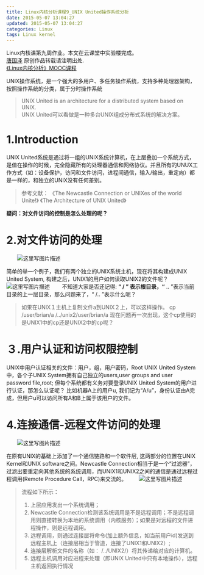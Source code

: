 ```yaml
---
title: Linux内核分析课程9_UNIX United操作系统分析
date: 2015-05-07 13:04:27
updated: 2015-05-07 13:04:27
categories: Linux
tags: Linux kernel
---
```


Linux内核课第九周作业。本文在云课堂中实验楼完成。  
[唐国泽](http://guozet.me/about/) 原创作品转载请注明出处.  
[《Linux内核分析》MOOC课程](http://mooc.study.163.com/course/USTC-1000029000)

<!--more-->


UNIX操作系统，是一个强大的多用户、多任务操作系统，支持多种处理器架构，按照操作系统的分类，属于分时操作系统
>UNIX  United  is  an  architecture  for  a  distributed  system  based  on UNIX.    
>UNIX United可以看做是一种多台UNIX组成分布式系统的解决方案。

# 1.Introduction
UNIX United系统是通过将一组的UNIX系统计算机，在上层叠加一个系统方式，是值在操作的时候，完全隐藏所有的处理器通信和网络协议。并且所有的UNUX工作方式（如：设备保护，访问和文件访问，进程间通信，输入/输出，重定向）都是一样的，和独立的UNIX没有任何差别。
>参考文献：
《The Newcastle Connection or UNIXes of the world Unite!》
《The Architecture of UNIX United》
<!-- more -->
**疑问：对文件访问的控制是怎么处理的呢？**
# 2.对文件访问的处理
　　![这里写图片描述](http://img.blog.csdn.net/20150427221713582)

简单的举一个例子，我们有两个独立的UNIX系统主机，现在将其构建成UNIX United System, 构建之后，UNIX1的用户如何读取UNIX2的文件呢？
　　![这里写图片描述](http://img.blog.csdn.net/20150427221836262)
　　不知道大家是否还记得: **“ / ” 表示根目录，“** .. ”表示当前目录的上一层目录，那么问题来了，“ /..  ”表示什么呢？
> 如果在UNIX１主机上复制文件a到UNIX２上，可以这样操作。
> cp  /user/brian/a   /../unix2/user/brian/a
> 现在问题再一次出现，这个cp使用的是UNIX1中的cp还是UNIX2中的cp呢？

# ３.用户认证和访问权限控制
UNIX中用户认证相关的文件：用户，组，用户密码，Root
UNIX United System中，各个子UNIX System拥有自己独立的users,user groups and user password file,root; 但每个系统都有义务对要登录UNIX United System的用户进行认证，那怎么认证呢？
比如机器A上的用户u, 我们记为“A/u”，身份认证由A完成，但用户u可以访问所有A和B上属于该用户的文件。

# 4.连接通信-远程文件访问的处理
　　![这里写图片描述](http://img.blog.csdn.net/20150427221907760)

在原有UNIX的基础上添加了一个通信链路和一个软件层, 这两部分的位置在UNIX Kernel和UNIX software之间。Newcastle Connection相当于是一个“过滤器”，过滤出要重定向其他系统的系统调用，而UNIX1和UNIX2之间的通信是通过远程过程调用(Remote Procedure Call，RPC)来交流的。
　　![这里写图片描述](http://img.blog.csdn.net/20150427222109033)
>流程如下所示：
>1. 上层应用发出一个系统调用；
>2. Newcastle Connection检测该系统调用是不是远程调用；不是远程调用则直接转换为本地的系统调用（内核服务）；如果是对远程的文件进程操作，则是远程调用。
>3. 远程调用，则通过连接层将命令(加上额外信息，如当前用户id)发送到远程主机上（连接层相当于管道，连接了UNIX1和UNIX2）;
>4. 连接层解析文件的名称（如： /../UNIX2/）将其传递给对应的计算机。
>5. 远程主机调用对应进程来处理（即UNIX United中只有本地操作），远程主机返回执行情况
